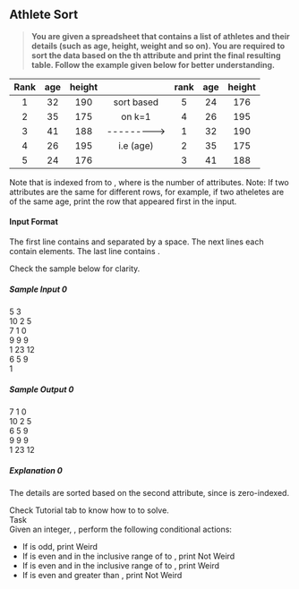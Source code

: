 ## **Athlete Sort**

> **You are given a spreadsheet that contains a list of  athletes and their details (such as age, height, weight and so on). You are required to sort the data based on the th attribute and print the final resulting table. Follow the example given below for better understanding.**


 | Rank | age |  height |             |rank |  age |  height|
 |:---: |:---:|  :---:  |   :---:     |:---:|:---: |  :---: |
 |   1  | 32  |   190   |  sort based |  5  |  24  |   176  |
 |   2  | 35  |   175   |  on k=1     |  4  |  26  |   195  |
 |   3  | 41  |   188   | --------->  |  1  |  32  |   190  |
 |   4  | 26  |   195   | i.e (age)   |  2  |  35  |   175  |
 |   5  | 24  |   176   |             |  3  |  41  |   188  |

 
Note that  is indexed from  to , where  is the number of attributes.
Note: If two attributes are the same for different rows, for example, if two atheletes are of the same age, print the row that appeared first in the input.

#### **Input Format**

The first line contains  and  separated by a space.
The next  lines each contain  elements.
The last line contains .

Check the sample below for clarity.

##### **Sample Input 0**

5 3     <br>
10 2 5  <br>
7 1 0   <br>
9 9 9   <br>
1 23 12 <br>
6 5 9   <br>
1       <br>

##### **Sample Output 0**

7 1 0    <br>
10 2 5   <br>
6 5 9    <br>
9 9 9    <br>
1 23 12  <br>

##### **Explanation 0**<br>

The details are sorted based on the second attribute, since  is zero-indexed.

Check Tutorial tab to know how to to solve.<br>Task<br>Given an integer, , perform the following conditional actions:<br><ul><li>If is odd, print Weird</li><li>If is even and in the inclusive range of to , print Not Weird</li><li>If is even and in the inclusive range of to , print Weird</li><li>If is even and greater than , print Not Weird</li></ul><br>